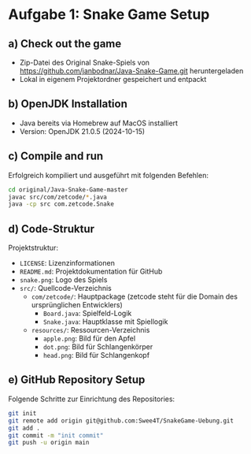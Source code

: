 # Aufgabe 1: Snake Game Setup

## a) Check out the game
- Zip-Datei des Original Snake-Spiels von https://github.com/janbodnar/Java-Snake-Game.git heruntergeladen
- Lokal in eigenem Projektordner gespeichert und entpackt

## b) OpenJDK Installation
- Java bereits via Homebrew auf MacOS installiert
- Version: OpenJDK 21.0.5 (2024-10-15)

## c) Compile and run
Erfolgreich kompiliert und ausgeführt mit folgenden Befehlen:
```bash
cd original/Java-Snake-Game-master
javac src/com/zetcode/*.java
java -cp src com.zetcode.Snake
```

## d) Code-Struktur
Projektstruktur:
- `LICENSE`: Lizenzinformationen
- `README.md`: Projektdokumentation für GitHub
- `snake.png`: Logo des Spiels
- `src/`: Quellcode-Verzeichnis
  - `com/zetcode/`: Hauptpackage (zetcode steht für die Domain des ursprünglichen Entwicklers)
    - `Board.java`: Spielfeld-Logik
    - `Snake.java`: Hauptklasse mit Spiellogik
  - `resources/`: Ressourcen-Verzeichnis
    - `apple.png`: Bild für den Apfel
    - `dot.png`: Bild für Schlangenkörper
    - `head.png`: Bild für Schlangenkopf

## e) GitHub Repository Setup
Folgende Schritte zur Einrichtung des Repositories:
```bash
git init
git remote add origin git@github.com:Swee4T/SnakeGame-Uebung.git
git add .
git commit -m "init commit"
git push -u origin main
```